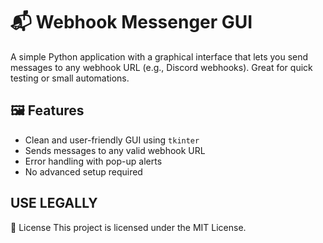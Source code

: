 # 📬 Webhook Messenger GUI

A simple Python application with a graphical interface that lets you send messages to any webhook URL (e.g., Discord webhooks). Great for quick testing or small automations.

## 🖼️ Features

- Clean and user-friendly GUI using `tkinter`
- Sends messages to any valid webhook URL
- Error handling with pop-up alerts
- No advanced setup required

## USE LEGALLY

📝 License
This project is licensed under the MIT License.
